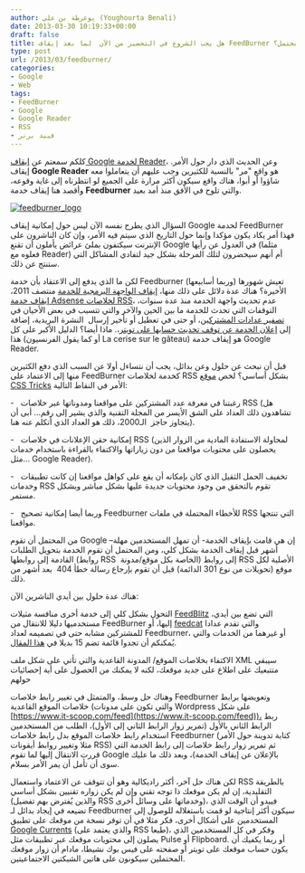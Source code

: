 ```yaml
---
author: يوغرطة بن علي (Youghourta Benali)
date: 2013-03-30 10:19:33+00:00
draft: false
title: هل يجب الشروع في التحضير من الآن  لما بعد إيقاف FeedBurner المحتمل؟
type: post
url: /2013/03/feedburner/
categories:
- Google
- Web
tags:
- FeedBurner
- Google
- Google Reader
- RSS
- فييد برنر
---
```


كلكم سمعتم عن [إيقاف Google لخدمة Reader](https://www.it-scoop.com/2013/03/google-reader/)، وعن الحديث الذي دار حول الأمر. إيقاف **Google Reader** هو واقع "مر" بالنسبة للكثيرين وجب عليهم أن يتعاملوا معه شاؤوا أو أبوا، هناك واقع سيكون أكثر مرارة على الجميع لو انتظرناه إلى غاية وقوعه، وأقصد هنا إيقاف خدمة **Feedburner** والتي تلوح في الأفق منذ أمد بعيد.




[![feedburner_logo](https://www.it-scoop.com/wp-content/uploads/2013/03/feedburner_logo.png)
](https://www.it-scoop.com/wp-content/uploads/2013/03/feedburner_logo.png)




السؤال الذي يطرح نفسه الآن ليس حول إمكانية إيقاف Google لخدمة FeedBurner فهذا أمر يكاد يكون مؤكدا وإنما حول التاريخ الذي سيتم فيه الأمر، وإن كان الناشرون على الإنترنت سيكتفون بملئ عرائض يأملون أن تقنع Google في العدول عن رأيها (مثلما فعلوه مع Reader) أم أنهم سيحضرون لتلك المرحلة بشكل جيد لتفادي المشاكل التي ستنتج عن ذلك.




لكن ما الذي يدفع إلى الاعتقاد بأن خدمة Feedburner تعيش شهورها (وربما أسابيعها) الأخيرة؟ هناك عدة دلائل على ذلك منها، [إيقاف الواجهة البرمجية للخدمة](http://googlecode.blogspot.com/2011/05/spring-cleaning-for-some-of-our-apis.html) منتصف 2011، [إيقاف خدمة Adsense لخلاصات RSS](http://adsenseforfeeds.blogspot.com/2012/07/saying-goodbye-to-adsense-for-feeds-blog.html)، عدم تحديث واجهة الخدمة منذ عدة سنوات، التوقفات التي تحدث للخدمة ما بين الحين والآخر والتي تتسبب في بعض الأحيان في [تصفير عدادات المشتركين](https://www.it-scoop.com/2011/12/feedburner-feed-count-zero/)، أو حتى في تعطيل أو تأخير إرسال  النشرة البريدية، إضافة إلى [إعلان الخدمة عن توقف تحديث حسابها على تويتر](https://twitter.com/FeedBurner/status/228554988127911936)،. ماذا أيضا؟ الدليل الأكبر على كل هذا (أو كما يقول الفرنسيون La cerise sur le gâteau) هو إيقاف خدمة Google Reader.




قبل أن نبحث عن حلول وعن بدائل، يجب أن نتساءل أولا عن السبب الذي دفع الكثيرين منها إلى الاعتماد على FeedBurner كخدمة لخلاصات RSS بشكل أساسي؟ لخص [موقع CSS Tricks](http://css-tricks.com/lets-say-feedburner-shuts-down/) الأمر في النقاط التالية:




<!-- more -->




-   رغبتنا في معرفة عدد المشتركين على مواقعنا ومدوناتها عبر خلاصات RSS (هل تشاهدون ذلك العداد على الشق الأيسر من المجلة التقنية والذي يشير إلى رقم... أبى أن يتجاوز حاجز  الـ2000، ذلك هو العداد الذي أتكلم عنه هنا).




-   إمكانية حقن الإعلانات في خلاصات RSS (لمحاولة الاستفادة المادية من الزوار الذين يحصلون على محتويات مواقعنا من دون زياراتها والاكتفاء بالقراءة باستخدام خدمات مثل... Google Reader).




-   تخفيف الحمل الثقيل الذي كان بإمكانه أن يقع على كواهل مواقعنا إن كانت تطبيقات وخدمات RSS تقوم بالتحقق من وجود محتويات جديدة عليها بشكل مباشر وبشكل مستمر.




-   وربما أيضا إمكانية تصحيح Feedburner للأخطاء المحتملة في ملفات RSS التي تنتجها مواقعنا.




من المحتمل أن تقوم Google –إن هي قامت بإيقاف الخدمة- أن تمهل المستخدمين مهلة أشهر قبل إيقاف الخدمة بشكل كلي، ومن المحتمل أن تقوم الخدمة بتحويل الطلبات القادمة إلى روابطها (روابط RSS  الخاصة بكل موقع/مدونة) إلى روابط RSS الأصلية لكل موقع (تحويلات من نوع 301 الدائمة) قبل أن تقوم بإرجاع رسالة خطأ 404  بعد أشهر من ذلك.




هناك عدة حلول بين أيدي الناشرين الآن:




التحول بشكل كلي إلى خدمة أخرى منافسة مثيلات [FeedBlitz](http://www.feedblitz.com/) ،التي تضع بين أيدي مستخدميها دليلا للانتقال من FeedBurner إليها، أو [feedcat](http://www.feedcat.net/) والتي تقدم عدادا للمشتركين مشابه حتى في تصميمه لعداد Feedburner، أو غيرهما من الخدمات والتي يُمكنكم أن تجدوا قائمة تضم 15 بديلا في [هذا المقال](http://www.kevinmuldoon.com/feedburner-alternatives/).




الاكتفاء بخلاصات الموقع/ المدونة القاعدية والتي تأتي على شكل ملف XML سيبقي متتبعيك على اطلاع على جديد موقعك، لكنه لا يمكنك من الحصول على أية إحصائيات حولهم




وهناك حل وسط، والمتمثل في تغيير رابط خلاصات Feedburner وتعويضها برابط خلاصات الموقع القاعدية (والتي تكون على مدونات Wordpress على شكل [https://www.it-scoop.com/feed](https://www.it-scoop.com/feed))، ربط الرابط الثاني بالأول (تمرير زوار الرابط الثاني إلى الأول)، الطلب من المستخدمين استخدام رابط خلاصات الموقع بدل رابط خلاصات Feedburner (كتابة تدوينة حول الأمر مثلا وتغيير روابط أيقونات RSS) ثم تمرير زوار رابط خلاصات إلى رابط الخدمة التي قررت الانتقال إليها لما تقوم Google بالإعلان عن إيقاف الخدمة)، وبعد ذلك ما عليك سوى أن تأمل أن يمر الأمر بسلام.




لكن هناك حل آخر، أكثر راديكالية وهو أن تتوقف عن الاعتماد واستعمال RSS بالطريقة التقليدية، إن لم يكن موقعك ذا توجه تقني وإن لم يكن زواره تقنيين بشكل أساسي (والذين يُفترض بهم تفضيل RSS وخدماتها على وسائل أخرى)، فيبدو أن الوقت الذي تضيعه في إيجاد بدائل لـ Feedburner سيكون أكثر إنتاجية لو قمت باستغلاله للوصول إلى المستخدمين على أشكال أخرى، فكر مثلا في أن توفر نسخة من موقعك على تطبيق [Google Currents](https://www.google.com/producer/currents) (والذي يعتمد على RSS طبعا)، وفكر في كل المستخدمين الذي يصلون إلى محتويات موقعك عبر تطبيقات مثل Pulse أو Flipboard. أو ربما يكفيك أن يكون حساب موقعك على تويتر أو صفحته على فيس بوك نشيطا، مادام أن زوار موقعك المحتملين سيكونون على هاتين الشبكتين الاجتماعيتين.

